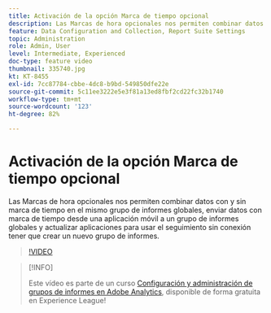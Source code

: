 ```yaml
---
title: Activación de la opción Marca de tiempo opcional
description: Las Marcas de hora opcionales nos permiten combinar datos con y sin marca de tiempo en el mismo grupo de informes globales, enviar datos con marca de tiempo desde una aplicación móvil a un grupo de informes globales y actualizar aplicaciones para usar el seguimiento sin conexión tener que crear un nuevo grupo de informes.
feature: Data Configuration and Collection, Report Suite Settings
topic: Administration
role: Admin, User
level: Intermediate, Experienced
doc-type: feature video
thumbnail: 335740.jpg
kt: KT-8455
exl-id: 7cc87784-cbbe-4dc8-b9bd-549850dfe22e
source-git-commit: 5c11ee3222e5e3f81a13ed8fbf2cd22fc32b1740
workflow-type: tm+mt
source-wordcount: '123'
ht-degree: 82%

---
```


# Activación de la opción Marca de tiempo opcional

Las Marcas de hora opcionales nos permiten combinar datos con y sin marca de tiempo en el mismo grupo de informes globales, enviar datos con marca de tiempo desde una aplicación móvil a un grupo de informes globales y actualizar aplicaciones para usar el seguimiento sin conexión tener que crear un nuevo grupo de informes.

>[!VIDEO](https://video.tv.adobe.com/v/335740/?quality=12&learn=on)

>[!INFO]
>
> Este vídeo es parte de un curso [Configuración y administración de grupos de informes en Adobe Analytics](https://experienceleague.adobe.com/?recommended=Analytics-A-1-2021.1.administration&amp;lang=es), disponible de forma gratuita en Experience League!